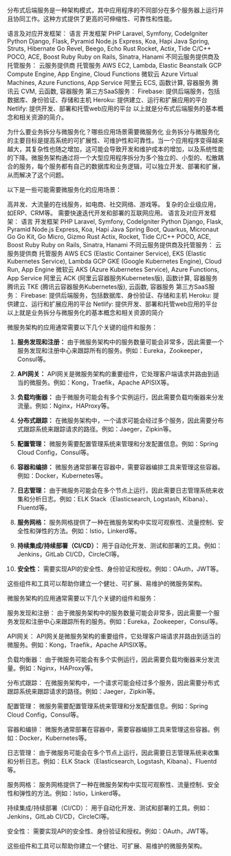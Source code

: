 
分布式后端服务是一种架构模式，其中应用程序的不同部分在多个服务器上运行并且协同工作。这种方式提供了更高的可伸缩性、可靠性和性能。

语言及对应开发框架：
语言	开发框架
PHP	Laravel, Symfony, CodeIgniter
Python	Django, Flask, Pyramid
Node.js	Express, Koa, Hapi
Java	Spring, Struts, Hibernate
Go	Revel, Beego, Echo
Rust	Rocket, Actix, Tide
C/C++	POCO, ACE, Boost
Ruby	Ruby on Rails, Sinatra, Hanami
不同云服务提供商及托管服务：
云服务提供商	托管服务
AWS	EC2, Lambda, Elastic Beanstalk
GCP	Compute Engine, App Engine, Cloud Functions
微软云	Azure Virtual Machines, Azure Functions, App Service
阿里云	ECS, 函数计算, 容器服务
腾讯云	CVM, 云函数, 容器服务
第三方SaaS服务：
Firebase: 提供后端服务，包括数据库、身份验证、存储和主机
Heroku: 提供建立、运行和扩展应用的平台
Netlify: 提供开发、部署和托管web应用的平台
以上就是分布式后端服务的基本概念和相关资源的简介。

为什么要业务拆分与微服务化？哪些应用场景需要微服务化
业务拆分与微服务化的主要目标是提高系统的可扩展性、可维护性和可靠性。当一个应用程序变得越来越大，其复杂性也随之增加，这可能会导致开发和维护成本的增加，以及系统性能的下降。微服务架构通过将一个大型应用程序拆分为多个独立的、小型的、松散耦合的服务，每个服务都有自己的数据库和业务逻辑，可以独立开发、部署和扩展，从而解决了这个问题。

以下是一些可能需要微服务化的应用场景：

高并发、大流量的在线服务，如电商、社交网络、游戏等。
复杂的企业级应用，如ERP、CRM等。
需要快速迭代开发和部署的互联网应用。
语言及对应开发框架：
语言	开发框架
PHP	Laravel, Symfony, CodeIgniter
Python	Django, Flask, Pyramid
Node.js	Express, Koa, Hapi
Java	Spring Boot, Quarkus, Micronaut
Go	Go Kit, Go Micro, Gizmo
Rust	Actix, Rocket, Tide
C/C++	POCO, ACE, Boost
Ruby	Ruby on Rails, Sinatra, Hanami
不同云服务提供商及托管服务：
云服务提供商	托管服务
AWS	ECS (Elastic Container Service), EKS (Elastic Kubernetes Service), Lambda
GCP	GKE (Google Kubernetes Engine), Cloud Run, App Engine
微软云	AKS (Azure Kubernetes Service), Azure Functions, App Service
阿里云	ACK (阿里云容器服务Kubernetes版), 函数计算, 容器服务
腾讯云	TKE (腾讯云容器服务Kubernetes版), 云函数, 容器服务
第三方SaaS服务：
Firebase: 提供后端服务，包括数据库、身份验证、存储和主机
Heroku: 提供建立、运行和扩展应用的平台
Netlify: 提供开发、部署和托管web应用的平台
以上就是业务拆分与微服务化的基本概念和相关资源的简介

微服务架构的应用通常需要以下几个关键的组件和服务：

1. **服务发现和注册：** 由于微服务架构中的服务数量可能会非常多，因此需要一个服务发现和注册中心来跟踪所有的服务。例如：Eureka，Zookeeper，Consul等。

2. **API网关：** API网关是微服务架构的重要组件，它处理客户端请求并路由到适当的微服务。例如：Kong，Traefik，Apache APISIX等。

3. **负载均衡器：** 由于微服务可能会有多个实例运行，因此需要负载均衡器来分发流量。例如：Nginx，HAProxy等。

4. **分布式跟踪：** 在微服务架构中，一个请求可能会经过多个服务，因此需要分布式跟踪系统来跟踪请求的路径。例如：Jaeger，Zipkin等。

5. **配置管理：** 微服务需要配置管理系统来管理和分发配置信息。例如：Spring Cloud Config，Consul等。

6. **容器和编排：** 微服务通常部署在容器中，需要容器编排工具来管理这些容器。例如：Docker，Kubernetes等。

7. **日志管理：** 由于微服务可能会在多个节点上运行，因此需要日志管理系统来收集和分析日志。例如：ELK Stack（Elasticsearch, Logstash, Kibana）、Fluentd等。

8. **服务网格：** 服务网格提供了一种在微服务架构中实现可观察性、流量控制、安全性和弹性的方法。例如：Istio，Linkerd等。

9. **持续集成/持续部署（CI/CD）：** 用于自动化开发、测试和部署的工具。例如：Jenkins，GitLab CI/CD，CircleCI等。

10. **安全性：** 需要实现API的安全性、身份验证和授权。例如：OAuth，JWT等。

这些组件和工具可以帮助你建立一个健壮、可扩展、易维护的微服务架构。


微服务架构的应用通常需要以下几个关键的组件和服务：

服务发现和注册： 由于微服务架构中的服务数量可能会非常多，因此需要一个服务发现和注册中心来跟踪所有的服务。例如：Eureka，Zookeeper，Consul等。

API网关： API网关是微服务架构的重要组件，它处理客户端请求并路由到适当的微服务。例如：Kong，Traefik，Apache APISIX等。

负载均衡器： 由于微服务可能会有多个实例运行，因此需要负载均衡器来分发流量。例如：Nginx，HAProxy等。

分布式跟踪： 在微服务架构中，一个请求可能会经过多个服务，因此需要分布式跟踪系统来跟踪请求的路径。例如：Jaeger，Zipkin等。

配置管理： 微服务需要配置管理系统来管理和分发配置信息。例如：Spring Cloud Config，Consul等。

容器和编排： 微服务通常部署在容器中，需要容器编排工具来管理这些容器。例如：Docker，Kubernetes等。

日志管理： 由于微服务可能会在多个节点上运行，因此需要日志管理系统来收集和分析日志。例如：ELK Stack（Elasticsearch, Logstash, Kibana）、Fluentd等。

服务网格： 服务网格提供了一种在微服务架构中实现可观察性、流量控制、安全性和弹性的方法。例如：Istio，Linkerd等。

持续集成/持续部署（CI/CD）： 用于自动化开发、测试和部署的工具。例如：Jenkins，GitLab CI/CD，CircleCI等。

安全性： 需要实现API的安全性、身份验证和授权。例如：OAuth，JWT等。

这些组件和工具可以帮助你建立一个健壮、可扩展、易维护的微服务架构。
